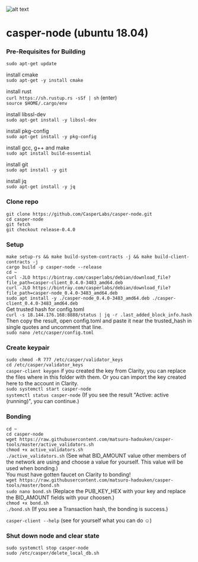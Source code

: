 ![alt text](https://github.com/CasperLabs/casper-node/raw/master/images/CasperLabs_Logo_Horizontal_RGB.png)

# casper-node (ubuntu 18.04)
### Pre-Requisites for Building  
`sudo apt-get update`  

install cmake  
`sudo apt-get -y install cmake`  

install rust  
`curl https://sh.rustup.rs -sSf | sh` (enter)  
`source $HOME/.cargo/env`  
   
install libssl-dev  
`sudo apt-get install -y libssl-dev`  
   
install pkg-config  
`sudo apt-get install -y pkg-config`  
   
install gcc, g++ and make  
`sudo apt install build-essential`  

install git  
`sudo apt install -y git`  

install jq  
`sudo apt-get install -y jq`  
   
### Clone repo  
`git clone https://github.com/CasperLabs/casper-node.git`  
`cd casper-node`  
`git fetch`  
`git checkout release-0.4.0`  
   
### Setup
`make setup-rs && make build-system-contracts -j && make build-client-contracts -j`  
`cargo build -p casper-node --release`  
`cd ~`  
`curl -JLO https://bintray.com/casperlabs/debian/download_file?file_path=casper-client_0.4.0-3483_amd64.deb`  
`curl -JLO https://bintray.com/casperlabs/debian/download_file?file_path=casper-node_0.4.0-3483_amd64.deb`  
`sudo apt install -y ./casper-node_0.4.0-3483_amd64.deb ./casper-client_0.4.0-3483_amd64.deb`  
Get trusted hash for config.toml  
`curl -s 18.144.176.168:8888/status | jq -r .last_added_block_info.hash`  
Then copy the result, open config.toml and paste it near the trusted_hash in single quotes and uncomment that line.  
`sudo nano /etc/casper/config.toml`  

### Create keypair  
`sudo chmod -R 777 /etc/casper/validator_keys`  
`cd /etc/casper/validator_keys`  
`casper-client keygen`  if you created the key from Clarity, you can replace the files where in this folder with them. Or you can import the key created here to the account in Clarity.  
`sudo systemctl start casper-node`  
`systemctl status casper-node` (If you see the result "Active: active (running)", you can continue.)  

### Bonding  
`cd ~`  
`cd casper-node`  
`wget https://raw.githubusercontent.com/matsuro-hadouken/casper-tools/master/active_validators.sh`  
`chmod +x active_validators.sh`  
`./active_validators.sh` (See what BID_AMOUNT value other members of the network are using and choose a value for yourself. This value will be used when bonding.)  
You must have gotten faucet on Clarity to bonding!  
`wget https://raw.githubusercontent.com/matsuro-hadouken/casper-tools/master/bond.sh`  
`sudo nano bond.sh` (Replace the PUB_KEY_HEX with your key and replace the BID_AMOUNT fields with your choosen.)  
`chmod +x bond.sh`  
`./bond.sh` (If you see a Transaction hash, the bonding is success.)  

`casper-client --help` (see for yourself what you can do ☺)  

### Shut down node and clear state  
`sudo systemctl stop casper-node`  
`sudo /etc/casper/delete_local_db.sh`
